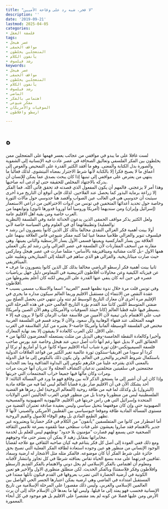 ```yaml
---
title: "لا فخر، شبه رد على وقاحة الأميين"
description: ''
date: '2019-09-21'
lastmod: 2025-04-05
categories:
- فلسفة العقل
tags:
- عصر هيجل
- مواقف الحمقى
- المتعجلين يخلطون
- يأنفون الكلام
- رشد فيلسوف
keywords:
- عصر هيجل
- مواقف الحمقى
- المتعجلين يخلطون
- يأنفون الكلام
- رشد فيلسوف
- الماضي
- اهتمامي بالفكر
- مفكر شيوعي
- السوفيات والأمريكان
- ارسطو وافلاطون

---
```

# **ه**

لست غافلا على ما يبدو في مواقفي من عجائب يعسر فهمها على المتعجلين ممن يخلطون بين الفكر الفلسفي وتعاليق الصحافة في عصر عادت فيه الإنسانية إلى الشفوية والصورة بدل الكتابة والمعنى. وهو ما أفقد الكثير القدرة على التمحيص والغوص إلى أعماق ما لا يصبح فكرا إلا بالكتابة لأنها شرط الاجترار بمعناه النيتشوي. لذلك فغالبا ما ينتهي من يعترض على مواقفي إلى تبنيها إذا كان يبحث بصدق عما يمكن للإنسان أن يدركه بالاجتهاد المخلص للحقيقة حتى لو ادعى أنه صاحبها.  
وهذا أمر لا يزعجني. فالمهم أن يكون المفعول الذي قصدته قد تحقق فآتى أكله. فما الفكر إلا زراعة برماية البذور كما يحصل عند الفلاحين. لذلك فإني أتوقع أن التاريخ مرة أخرى سيثبت أن حدوسي هي في الغالب عين الصواب وأقصد هنا حدوسي حول مآلات الثورة وخاصة حول تحديد أعدائها المتخفين في تونس من أدوات الاختراقين من ذراعي الاستعمار (إسرائيل وإيران) ومن سنديهما (أمريكا وروسيا أما اوروبا فدورها ثانوي) وتوابعهما من العرب خاصة ومن بقية اهل الاقليم عامة.  
ولعل الكثير يذكر مواقف الحمقى الذين يدعون الحداثة عامة وفي الفلسفة (النظرية والعملية) وتطبيقاتهما أي في العلوم وفي السياسة خاصة لأني:  
• أولا بينت أهمية فكر الغزالي النقدي مخالفا بذلك كل الذين كانوا يتصورون ابن رشد فيلسوف تنوير والغزالي ظلاميا مضغا غبيا لما كتبه مفكر شيوعي قاس العلاقة بينهما على العلاقة بين يسار الماركسية ويمينها فسمى الأول يسار الأرسطية والثاني يمينها. وهي مقارنة من أسخف المقارنات لأن الفلسفة في عصر الغزالي وابن رشد لم يكن العملي همها الاول -بل كانت مشائية وميتافيزيقة بالأساس- مثلما صارت في عصر هيجل وماركس حيث صارت ميتاتاريخية. والغزالي هو الذي ساهم في النقلة إلى الميتاريخي وتغليبه على الميتافزيقي.  
• ثانيا بينت أهمية فكر أرسطو الرياضي مخالفا بذلك كل الذين كانوا يتصورون ما عرف عن فيزيائه الكيفية وعن محاولات أفلاطون الترييضية في التيماوس دليل جهل برياضيات عصره في حين أنه كان ينفي عنها القدرة على الترييض لكنه كان أعلم بشروطها من أفلاطون.  
• وفي تونس قلت مرة خلال ندوة نظمها قسم “العربية” اسما والاستلاب مسمى بسبب عقدة النقص من الانتماء إن مستقبل الاقليم وربما العالم سيكون مداره ما يجري في الإقليم مرة أخرى لأن معارك التاريخ الوسيط لم تنته ولن تنتهي حتى يحصل الصلح بين ضفتي المتوسط اللتين كانتا منذ القدم بؤرة التاريخ العالمي حتى في هذه المرحلة التي يسيطر فيها عليه قطبا العالم (كانا حينئذ السوفيات والأمريكان وهم الآن الصين وأمريكا).  
• عيب علي الاهتمام بابن تيمية لأن الأميين من فلاسفة عقاب الزمان كانوا لا يرون فيه إلا فهمه المتخلف عند فقهاء الوهابية وآل سعود. والآن لا يوجد قسم في الفلسفة الغربية مختص في الفلسفة الوسيطة ألمانيا وأمريكا خاصة-لا يعتبره من كبار الفلاسفة في الغرب على الاقل. لكن العرب كالعادة لا يفيقون إلا بعد نهاية المعارك.  
• وأخيرا وكالعادة النقطة الخامسة-وهي البديل من مثلث يستعمله المعترضون لكأنها من الحقائق التي لا بديل عنها رغم أنها ذات أصل ديني عند هيجل وخاصة عند بورس صاحب فلسفة السيميوتكس-فإن ثورة شباب أبناء الاقليم سواء كانوا عربا أو أمازيغ أو تركا أو كردا أو سودا من افريقيا-ستكون ثورة عالمية تغير الكثير من قواعد العلاقات الدولية باستكمال شروط التحرير والتحرر في العالم. ولن يكون ذلك بالنكوص إلى ما قبل الدولة بالمعنى الذي يقترحه علينا من فكرهم نكوص إلى البداوة القذافية وما بعد الحداثية مجتمعتين في سلفيتين متخلفتين تدعيان اكتشاف العجلة ولا تدريان أنها جربت مرات ومرات وكان مآلها فيها جميعا خراب المجتمعات التي جربتها.  
وإذا كان لي أن أشير إلى ما يستحق الذكر لأنه بين وفاقع فهو ما ورد في المسألة الثالثة: لا أحد يشكك الآن في أن الاقليم صار بؤرة قضايا العالم ليس لما فيه من طاقة مادية (البترول) بل وكذلك لما فيه من طاقة روحية (المعالم الروحية) لعل رمزها هو القضية الفلسطينية ليس من منظورنا وحدنا بل من منظور قوتي الغرب الحاليتين أعني الولايات المتحدة وإسرائيل التي هي راس حربتها في الاقليم. فاليهودية الصهيونية والمسيحية الصهيونية حتى وإن كان موقفهما بتحيل سياسي وليس بعقيدة صادقة تعتبران القضية من مستوى المسألة المادية طاقة وموقعا جيوسياسي بين القطبين الأمريكي والصيني: لأنها لا تظهر الطمع المادي بل وهم الوفاء للأصول والقيم الروحية.  
أما اضطرار من كانوا من المتفلسفين “يأنفون” من الكلام في فكر حضارتنا ويعتبرونه غير جدير بالاهتمام فقد صاروا يعيشون على فتات سطحي مما تلقفوه بسرعة تلامس الثقافة الصحفية حتى يسمع لهم فصارت “مؤمنون بلا حدود” توظفهم ليس للعلم بل لخدمة مخابراتها بمقابل زهيد لا يمكن أن يستر حتى ماء وجوههم.  
ومع ذلك ففي العودة إلى أصل كل فكر يتناغم فيه كيان صاحبه الثقافي مع علاجه لقضايا الوجود الإنساني من منظور هو عين وجوده استعادة لطاقة الفكر الفعلية التي تصبح بحق حائزة على شرط الفكر أيا كان موضوعه. فالفكر مثله مثل الاشجار له ارضية وسماد ثقافيين قدرتهما على مده بنسغ الحياة تقاس بعتاقته شرطا في كل تجاوز وانتشار لأفنانه.  
ومعلوم أن اهتمامي بالفكر الإسلامي لم يحل دوني والاهتمام بالفكر القديم (ارسطو وافلاطون وفكر فلاسفتنا) وبالفكر الحديث. لكن منطلق منظوري الاول والأخير هو تعين الكونية في أرضية الحضارة التي تضرب بعروقها في القدم فيكون تأثلها ممتدا في المستقبل امتداده في الماضي وهي ارضية يمكن اعتبارها الجسر الحي الواصل بين العالمين الإسلامي والغربي. وليس ذلك مقصورا على المرحلة الإسلامية من تاريخ الإنسانية فحسب فهو يمتد إلى ما قبلها. وليس لها ما بعدها لأن الإسلام خالد إلى أن يرث الأرض ومن عليها فضلا عن كونه لم يعد مقتصرا على الاقليم بل هو موجود في كل أنحاء المعمورة.

###
